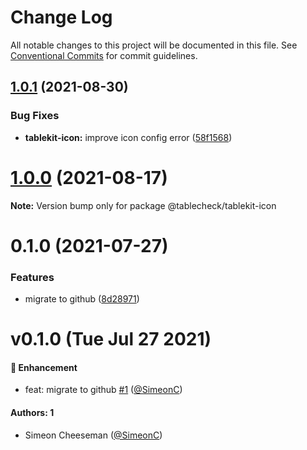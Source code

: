 # Change Log

All notable changes to this project will be documented in this file.
See [Conventional Commits](https://conventionalcommits.org) for commit guidelines.

## [1.0.1](https://github.com/tablecheck/tablekit/compare/@tablecheck/tablekit-icon@1.0.0...@tablecheck/tablekit-icon@1.0.1) (2021-08-30)


### Bug Fixes

* **tablekit-icon:** improve icon config error ([58f1568](https://github.com/tablecheck/tablekit/commit/58f1568bb75ce46014fe13c4d066e6dabaa24cea))





# [1.0.0](https://github.com/tablecheck/tablekit/compare/@tablecheck/tablekit-icon@0.1.0...@tablecheck/tablekit-icon@1.0.0) (2021-08-17)

**Note:** Version bump only for package @tablecheck/tablekit-icon





# 0.1.0 (2021-07-27)


### Features

* migrate to github ([8d28971](https://github.com/tablecheck/tablekit/commit/8d28971175010fcb2a3cd9c48a749e7af1bdc9f9))





# v0.1.0 (Tue Jul 27 2021)

#### 🚀 Enhancement

- feat: migrate to github [#1](https://github.com/tablecheck/tablekit/pull/1) ([@SimeonC](https://github.com/SimeonC))

#### Authors: 1

- Simeon Cheeseman ([@SimeonC](https://github.com/SimeonC))

